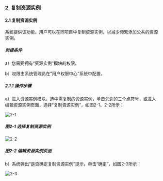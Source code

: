 ### 2. 复制资源实例

#### 2.1 复制资源实例

系统提供该功能，用户可以在同项目中复制资源实例，以减少频繁添加公共的资源实例。

##### 前提条件

a）您需要拥有“资源实例”模块的权限。

b）权限由系统管理员在“用户权限中心”系统中配置。

##### 2.1.1 操作步骤

a）进入资源实例模块，选中需复制的资源实例，单击旁边的三个点符号，或进入编辑资源实例页面，选择“复制资源实例”，如图2-1、2-2所示：

![2-1](https://www.feisuanyz.com/fsimage/zc-image/cz_11_13_1.png)

##### 图2-1 选择复制资源实例

![2-2](https://www.feisuanyz.com/fsimage/zc-image/cz_11_13_2.png)

##### 图2-2 编辑资源实例页面

b）系统弹出“是否确定复制资源实例”提示，单击“确定”，如图2-3所示：

![2-3](https://www.feisuanyz.com/fsimage/zc-image/cz_11_13_3.png)

